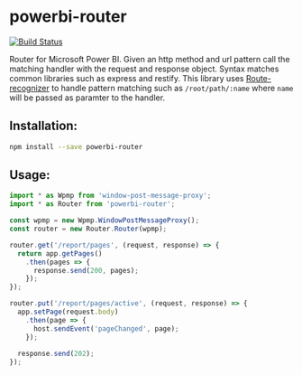 # powerbi-router
[![Build Status](https://travis-ci.com/Microsoft/powerbi-router.svg?token=nXyWFYxRu6tVxUMJAuJr&branch=master)](https://travis-ci.com/Microsoft/powerbi-router)

Router for Microsoft Power BI. Given an http method and url pattern call the matching handler with the request and response object. Syntax matches common libraries such as express and restify.
This library uses [Route-recognizer](https://github.com/tildeio/route-recognizer) to handle pattern matching such as `/root/path/:name` where `name` will be passed as paramter to the handler.

## Installation:

```bash
npm install --save powerbi-router
```

## Usage:

```typescript
import * as Wpmp from 'window-post-message-proxy';
import * as Router from 'powerbi-router';

const wpmp = new Wpmp.WindowPostMessageProxy();
const router = new Router.Router(wpmp);

router.get('/report/pages', (request, response) => {
  return app.getPages()
    .then(pages => {
      response.send(200, pages);
    });
});

router.put('/report/pages/active', (request, response) => {
  app.setPage(request.body)
    .then(page => {
      host.sendEvent('pageChanged', page);
    });
    
  response.send(202);
});
```

